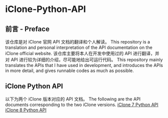 # iClone-Python-API
## 前言 - Preface
该仓库是对 iClone 官网 API 文档的翻译和个人解读。
This repository is a translation and personal interpretation of the API documentation on the iClone official website.
该仓库主要将本人在开发中使用过的 API 进行翻译，并对 API 进行较为详细的介绍，尽可能地给出可运行代码。
This repository mainly translates the APIs that I have used in development, and introduces the APIs in more detail, and gives runnable codes as much as possible.

## iClone Python API
以下为两个 iClone 版本对应的 API 文档。
The following are the API documents corresponding to the two iClone versions.
[iClone 7 Python API](./IC7_Python_API/Index.md)
[iClone 8 Python API](./IC8_Python_API/Index.md)
